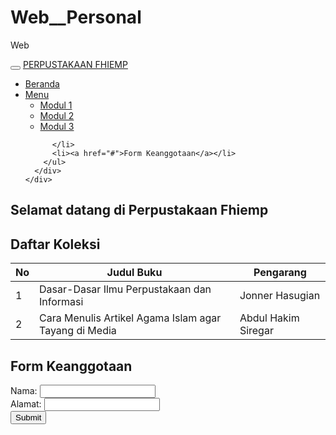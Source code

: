 # Web__Personal
Web
<!DOCTYPE html>
<html lang="en">
<head>
  <meta charset="UTF-8">
  <meta name="viewport" content="width=device-width, initial-scale=1.0">
  <title>Perpustakaan</title>
  <link rel="stylesheet" href="https://maxcdn.bootstrapcdn.com/bootstrap/3.3.7/css/bootstrap.min.css">
  <link rel="stylesheet" href="styleee.css">
</head>
<body>
  <nav class="navbar navbar-inverse">
    <div class="container-fluid">
      <div class="navbar-header">
        <button type="button" class="navbar-toggle" data-toggle="collapse" data-target="#myNavbar">
          <span class="icon-bar"></span>
          <span class="icon-bar"></span>
          <span class="icon-bar"></span>
        </button>
        <a class="navbar-brand" href="#">PERPUSTAKAAN FHIEMP</a>
      </div>
      <div class="collapse navbar-collapse" id="myNavbar">
        <ul class="nav navbar-nav">
          <li class="active"><a href="#">Beranda</a></li>
          <li class="dropdown">
            <a class="dropdown-toggle" data-toggle="dropdown" href="#">Menu <span class="caret"></span></a>
            <ul class="dropdown-menu">
              <li><a href="Modul 1 (1).html">Modul 1</a></li>
            <li><a href="Modul 2 (2).html">Modul 2</a></li>
            <li><a href="Modul 3.html">Modul 3</a></li>
            </ul>

          </li>
          <li><a href="#">Form Keanggotaan</a></li>
        </ul>
      </div>
    </div>
  </nav>
  
  <div class="container-fluid">
    <div class="row">
      <div class="col-md-4">
        <h2>Selamat datang di Perpustakaan Fhiemp </h2>
      </div>
      <div class="col-md-4">
        <h2>Daftar Koleksi</h2>
        <table class="table table-bordered">
          <thead>
            <tr>
              <th>No</th>
              <th>Judul Buku</th>
              <th>Pengarang </th>
            </tr>
          </thead>
          <tbody>
            <tr>
              <td>1</td>
              <td>Dasar-Dasar Ilmu Perpustakaan dan Informasi</td>
              <td>Jonner Hasugian</td>
            </tr>
            <tr>
              <td>2</td>
              <td>Cara Menulis Artikel Agama Islam agar Tayang di Media </td>
              <td>Abdul Hakim Siregar</td>
            </tr>
          </tbody>
        </table>
      </div>
      <div class="col-md-4">
        <h2>Form Keanggotaan</h2>
        <form>
          <div class="form-group">
            <label for="nama">Nama:</label>
            <input type="text" class="form-control" id="nama">
          </div>
          <div class="form-group">
            <label for="alamat">Alamat:</label>
            <input type="text" class="form-control" id="alamat">
          </div>
          <button type="submit" class="btn btn-default">Submit</button>
        </form>
      </div>
    </div>
  </div>

  <script src="https://ajax.googleapis.com/ajax/libs/jquery/1.12.4/jquery.min.js"></script>
  <script src="https://maxcdn.bootstrapcdn.com/bootstrap/3.3.7/js/bootstrap.min.js"></script>
</body>
</html>
